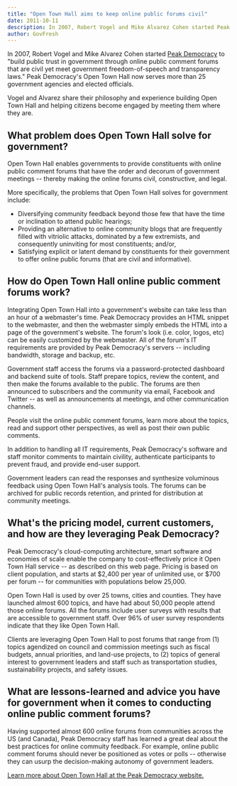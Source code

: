 ```yaml
---
title: "Open Town Hall aims to keep online public forums civil"
date: 2011-10-11
description: In 2007, Robert Vogel and Mike Alvarez Cohen started Peak Democracy to “build public trust in government through online public comment forums that are civil yet meet government freedom-of-speech and transparency laws.” 
author: GovFresh
---
```




In 2007, Robert Vogel and Mike Alvarez Cohen started <a href="http://www.peakdemocracy.com">Peak Democracy</a> to "build public trust in government through online public comment forums that are civil yet meet government freedom-of-speech and transparency laws." Peak Democracy's Open Town Hall now serves more than 25 government agencies and elected officials.

Vogel and Alvarez share their philosophy and experience building Open Town Hall and helping citizens become engaged by meeting them where they are.

<h2>What problem does Open Town Hall solve for government?</h2>

Open Town Hall enables governments to provide constituents with online public comment forums that have the order and decorum of government meetings -- thereby making the online forums civil, constructive, and legal.

More specifically, the problems that Open Town Hall solves for government include:

<ul>
	<li>Diversifying community feedback beyond those few that have the time or inclination to attend public hearings;</li>
	<li>Providing an alternative to online community blogs that are frequently filled with vitriolic attacks, dominated by a few extremists, and consequently uninviting for most constituents; and/or,</li>
	<li>Satisfying explicit or latent demand by constituents for their government to offer online public forums (that are civil and informative).</li>
</ul>

<h2>How do Open Town Hall online public comment forums work?</h2>

Integrating Open Town Hall into a government's website can take less than an hour of a webmaster's time. Peak Democracy provides an HTML snippet to the webmaster, and then the webmaster simply embeds the HTML into a page of the government's website. The forum's look (i.e. color, logos, etc) can be easily customized by the webmaster. All of the forum's IT requirements are provided by Peak Democracy's servers -- including bandwidth, storage and backup, etc.

Government staff access the forums via a password-protected dashboard and backend suite of tools. Staff prepare topics, review the content, and then make the forums available to the public. The forums are then announced to subscribers and the community via email, Facebook and Twitter -- as well as announcements at meetings, and other communication channels.

People visit the online public comment forums, learn more about the topics, read and support other perspectives, as well as post their own public comments.

In addition to handling all IT requirements, Peak Democracy's software and staff monitor comments to maintain civility, authenticate participants to prevent fraud, and provide end-user support.

Government leaders can read the responses and synthesize voluminous feedback using Open Town Hall's analysis tools. The forums can be archived for public records retention, and printed for distribution at community meetings.

<h2>What's the pricing model, current customers, and how are they leveraging Peak Democracy?</h2>

Peak Democracy's cloud-computing architecture, smart software and economies of scale enable the company to cost-effectively price it Open Town Hall service -- as described on this web page. Pricing is based on client population, and starts at $2,400 per year of unlimited use, or $700 per forum -- for communities with populations below 25,000.

Open Town Hall is used by over 25 towns, cities and counties. They have launched almost 600 topics, and have had about 50,000 people attend those online forums. All the forums include user surveys with results that are accessible to government staff. Over 96% of user survey respondents indicate that they like Open Town Hall.

Clients are leveraging Open Town Hall to post forums that range from (1) topics agendized on council and commission meetings such as fiscal budgets, annual priorities, and land-use projects, to (2) topics of general interest to government leaders and staff such as transportation studies, sustainability projects, and safety issues.

<h2>What are lessons-learned and advice you have for government when it comes to conducting online public comment forums?</h2>

Having supported almost 600 online forums from communities across the US (and Canada), Peak Democracy staff has learned a great deal about the best practices for online commuity feedback. For example, online public comment forums should never be positioned as votes or polls -- otherwise they can usurp the decision-making autonomy of government leaders.

<a href="http://www.peakdemocracy.com">Learn more about Open Town Hall at the Peak Democracy website.</a>
